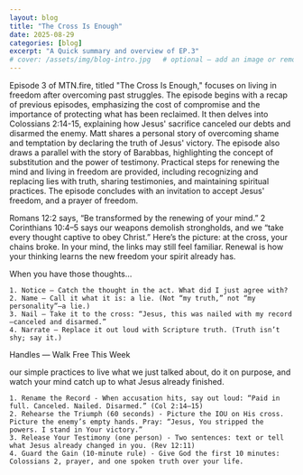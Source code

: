```yaml
---
layout: blog
title: "The Cross Is Enough"
date: 2025-08-29
categories: [blog]
excerpt: "A Quick summary and overview of EP.3"
# cover: /assets/img/blog-intro.jpg   # optional – add an image or remove this line
---
```


Episode 3 of MTN.fire, titled "The Cross Is Enough," focuses on living in freedom after overcoming past struggles. The episode begins with a recap of previous episodes, emphasizing the cost of compromise and the importance of protecting what has been reclaimed. It then delves into Colossians 2:14-15, explaining how Jesus' sacrifice canceled our debts and disarmed the enemy. Matt shares a personal story of overcoming shame and temptation by declaring the truth of Jesus' victory. The episode also draws a parallel with the story of Barabbas, highlighting the concept of substitution and the power of testimony. Practical steps for renewing the mind and living in freedom are provided, including recognizing and replacing lies with truth, sharing testimonies, and maintaining spiritual practices. The episode concludes with an invitation to accept Jesus' freedom, and a prayer of freedom.

Romans 12:2 says, “Be transformed by the renewing of your mind.”
2 Corinthians 10:4–5 says our weapons demolish strongholds, and we “take every thought captive to obey Christ.”
Here’s the picture: at the cross, your chains broke. In your mind, the links may still feel familiar. Renewal is how your thinking learns the new freedom your spirit already has.

When you have those thoughts…

	1. Notice — Catch the thought in the act. What did I just agree with?
	2. Name — Call it what it is: a lie. (Not “my truth,” not “my personality”—a lie.)
	3. Nail — Take it to the cross: “Jesus, this was nailed with my record—canceled and disarmed.”
	4. Narrate — Replace it out loud with Scripture truth. (Truth isn’t shy; say it.)

Handles — Walk Free This Week

our simple practices to live what we just talked about, do it on purpose, and watch your mind catch up to what Jesus already finished.
	
	1. Rename the Record - When accusation hits, say out loud: “Paid in full. Canceled. Nailed. Disarmed.” (Col 2:14–15)
	2. Rehearse the Triumph (60 seconds) - Picture the IOU on His cross. Picture the enemy’s empty hands. Pray: “Jesus, You stripped the powers. I stand in Your victory.”
	3. Release Your Testimony (one person) - Two sentences: text or tell what Jesus already changed in you. (Rev 12:11)
	4. Guard the Gain (10-minute rule) - Give God the first 10 minutes: Colossians 2, prayer, and one spoken truth over your life.


